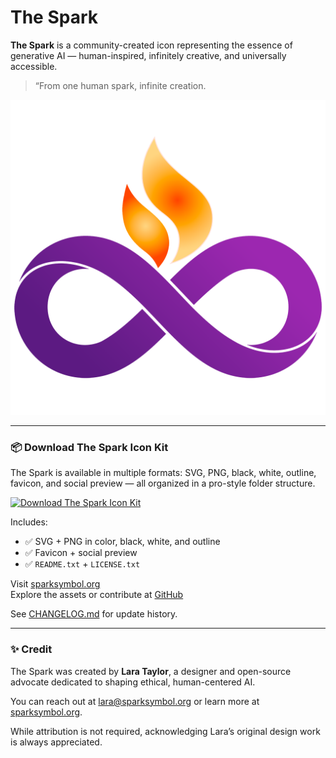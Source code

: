 # The Spark

**The Spark** is a community-created icon representing the essence of generative AI — 
human-inspired, infinitely creative, and universally accessible.

> “From one human spark, infinite creation.

![The Spark Icon](assets/spark-icon-color.png)

---

### 📦 Download The Spark Icon Kit

The Spark is available in multiple formats: SVG, PNG, black, white, outline, favicon, and social preview — all organized in a pro-style folder structure.

[![Download The Spark Icon Kit](https://img.shields.io/badge/download-icon--kit-orange?style=for-the-badge)](https://github.com/lara9taylor/spark-symbol/raw/main/assets/the-spark-icon-kit.zip)

Includes:
- ✅ SVG + PNG in color, black, white, and outline
- ✅ Favicon + social preview
- ✅ `README.txt` + `LICENSE.txt`


Visit [sparksymbol.org](https://sparksymbol.org)  
Explore the assets or contribute at [GitHub](https://github.com/lara9taylor/spark-symbol)

See [CHANGELOG.md](CHANGELOG.md) for update history.

---

### ✨ Credit

The Spark was created by **Lara Taylor**, a designer and open-source advocate dedicated to shaping ethical, human-centered AI.

You can reach out at [lara@sparksymbol.org](mailto:lara@sparksymbol.org) or learn more at [sparksymbol.org](https://sparksymbol.org).

While attribution is not required, acknowledging Lara’s original design work is always appreciated.

